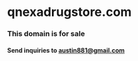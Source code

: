 # qnexadrugstore.com
### This domain is for sale
#### Send inquiries to [austin881@gmail.com](mailto:austin881@gmail.com)
